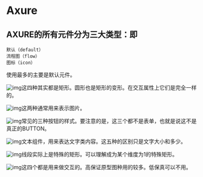 # Axure

## AXURE的所有元件分为三大类型：即 

```text
默认（default）
流程图（flow）
图标（icon）
```

使用最多的主要是默认元件。

![img](https://pic1.zhimg.com/80/v2-4bd9a73682afc73faf17c94c985095dc_1440w.jpg)这四种其实都是矩形。圆形也是矩形的变形。在交互属性上它们是完全一样的。

![img](https://pic2.zhimg.com/80/v2-8ebc299b6725d09486767db0dc668409_1440w.jpg)这两种通常用来表示图片。

![img](https://pic1.zhimg.com/80/v2-4acdf632705c7359d91cf63728d9ef6c_1440w.jpg)常见的三种按钮的样式。要注意的是，这三个都不是表单，也就是说这不是真正的BUTTON。

![img](https://pic3.zhimg.com/80/v2-511c84bd2035672ac5126e11e6200d72_1440w.jpg)文本组件，用来表达文字类内容。这五种的区别只是文字大小和多少。

![img](https://pic4.zhimg.com/80/v2-5c467ea586cdbf058e262053819e6137_1440w.jpg)线段实际上是特殊的矩形。可以理解成为某个维度为1的特殊矩形。

![img](https://pic3.zhimg.com/80/v2-4a6b94cb735375eb115591bb77401682_1440w.jpg)这四个都是用来做交互的。高保证原型图种用的较多。低保真可以不用。